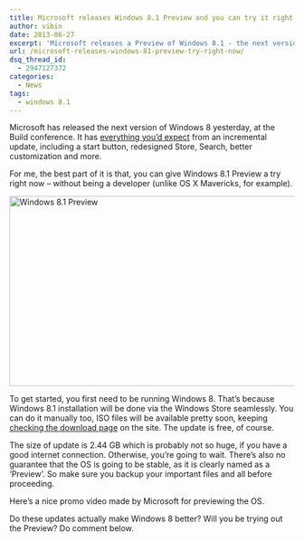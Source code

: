 ```yaml
---
title: Microsoft releases Windows 8.1 Preview and you can try it right now
author: vibin
date: 2013-06-27
excerpt: 'Microsoft releases a Preview of Windows 8.1 - the next version of Windows 8, and it can be tried right now, at free of cost.'
url: /microsoft-releases-windows-81-preview-try-right-now/
dsq_thread_id:
  - 2947127372
categories:
  - News
tags:
  - windows 8.1
---
```

Microsoft has released the next version of Windows 8 yesterday, at the Build conference. It has [everything you&#8217;d expect][1] from an incremental update, including a start button, redesigned Store, Search, better customization and more.

For me, the best part of it is that, you can give Windows 8.1 Preview a try right now &#8211; without being a developer (unlike OS X Mavericks, for example).

[<img class="aligncenter size-medium wp-image-75944" alt="Windows 8.1 Preview" src="http://cdn.devilsworkshop.org/files/2013/06/Screen-Shot-2013-06-27-at-9.49.25-AM-600x336.gif" width="600" height="336" />][2]

To get started, you first need to be running Windows 8. That&#8217;s because Windows 8.1 installation will be done via the Windows Store seamlessly. You can do it manually too, ISO files will be available pretty soon, keeping <a href="http://windows.microsoft.com/en-us/windows-8/download-preview" onclick="_gaq.push(['_trackEvent', 'outbound-article', 'http://windows.microsoft.com/en-us/windows-8/download-preview', 'checking the download page']);" >checking the download page</a> on the site. The update is free, of course.

The size of update is 2.44 GB which is probably not so huge, if you have a good internet connection. Otherwise, you&#8217;re going to wait. There&#8217;s also no guarantee that the OS is going to be stable, as it is clearly named as a &#8216;Preview&#8217;. So make sure you backup your important files and all before proceeding.

Here&#8217;s a nice promo video made by Microsoft for previewing the OS.



Do these updates actually make Windows 8 better? Will you be trying out the Preview? Do comment below.

 [1]: http://devilsworkshop.org/news/windows-81-microsoft-fix-major-annoyances-incremental-update/74879/
 [2]: http://cdn.devilsworkshop.org/files/2013/06/Screen-Shot-2013-06-27-at-9.49.25-AM.gif
